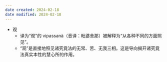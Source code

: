 ```yaml
---
date created: 2024-02-18
date modified: 2024-02-18
---
```

- 观
    - 译为“观”的 vipassanà（音译：毗婆舍那）被解释为“从各种不同的方面照见”。
    - “观”是直接地照见诸究竟法的无常、苦、无我三相。这是导向揭开诸究竟法真实本性的慧心所的作用。
